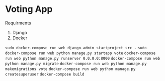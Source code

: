 # Voting App

Requirments

1. Django
2. Docker

`sudo docker-compose run web django-admin startproject src .`
`sudo docker-compose run web python manage.py startapp vote`
`docker-compose run web python manage.py runserver 0.0.0.0:8000`
`docker-compose run web python manage.py migrate`
`docker-compose run web python manage.py makemigrations vote`
`docker-compose run web python manage.py createsuperuser`
`docker-compose build`
